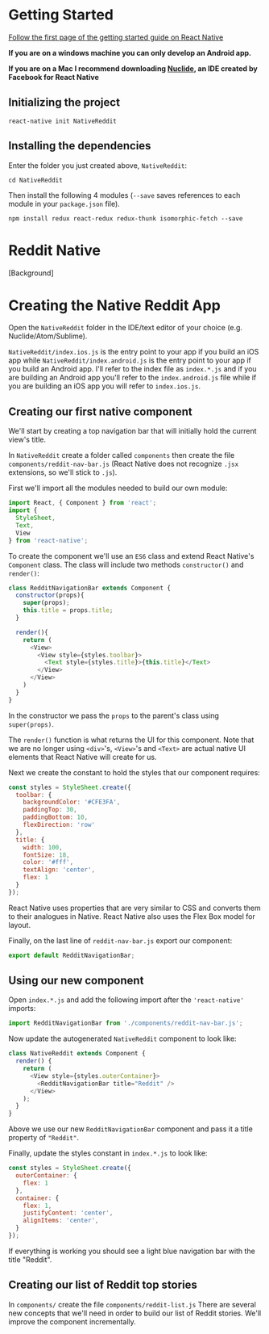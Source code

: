 # Getting Started

[Follow the first page of the getting started guide on React Native](https://facebook.github.io/react-native/docs/getting-started.html)

**If you are on a windows machine you can only develop an Android app.**

**If you are on a Mac I recommend downloading [Nuclide](http://nuclide.io/docs/quick-start/getting-started/), an IDE created by Facebook for React Native**


## Initializing the project

```
react-native init NativeReddit
```

## Installing the dependencies

Enter the folder you just created above, `NativeReddit`:

```
cd NativeReddit
```

Then install the following 4 modules (`--save` saves references to each module in your `package.json` file).

```
npm install redux react-redux redux-thunk isomorphic-fetch --save
```

# Reddit Native

[Background]

# Creating the Native Reddit App

Open the `NativeReddit` folder in the IDE/text editor of your choice (e.g. Nuclide/Atom/Sublime).

`NativeReddit/index.ios.js` is the entry point to your app if you build an iOS app while `NativeReddit/index.android.js` is the entry point to your app if you build an Android app. I'll refer to the index file as `index.*.js` and if you are building an Android app you'll refer to the `index.android.js` file while if you are building an iOS app you will refer to `index.ios.js`.

## Creating our first native component

We'll start by creating a top navigation bar that will initially hold the current view's title.

In `NativeReddit` create a folder called `components` then create the file `components/reddit-nav-bar.js` (React Native does not recognize `.jsx` extensions, so we'll stick to `.js`).

First we'll import all the modules needed to build our own module:

```javascript
import React, { Component } from 'react';
import {
  StyleSheet,
  Text,
  View
} from 'react-native';
```

To create the component we'll use an `ES6` class and extend React Native's `Component` class. The class will include two methods `constructor()` and `render()`:

```javascript
class RedditNavigationBar extends Component {
  constructor(props){
    super(props);
    this.title = props.title;
  }

  render(){
    return (
      <View>
        <View style={styles.toolbar}>
          <Text style={styles.title}>{this.title}</Text>
        </View>
      </View>
    )
  }
}
```

In the constructor we pass the `props` to the parent's class using `super(props)`.

The `render()` function is what returns the UI for this component. Note that we are no longer using `<div>`'s, `<View>`'s and `<Text>` are actual native UI elements that React Native will create for us. 

Next we create the constant to hold the styles that our component requires:

```javascript
const styles = StyleSheet.create({
  toolbar: {
    backgroundColor: '#CFE3FA',
    paddingTop: 30,
    paddingBottom: 10,
    flexDirection: 'row'
  },
  title: {
    width: 100,
    fontSize: 18,
    color: '#fff',
    textAlign: 'center',
    flex: 1
  }
});
```

React Native uses properties that are very similar to CSS and converts them to their analogues in Native. React Native also uses the Flex Box model for layout.

Finally, on the last line of `reddit-nav-bar.js` export our component:

```javascript
export default RedditNavigationBar;
```

## Using our new component

Open `index.*.js` and add the following import after the `'react-native'` imports:

```javascript
import RedditNavigationBar from './components/reddit-nav-bar.js';
```

Now update the autogenerated `NativeReddit` component to look like:

```javascript
class NativeReddit extends Component {
  render() {
    return (
      <View style={styles.outerContainer}>
        <RedditNavigationBar title="Reddit" />
      </View>
    );
  }
}
```

Above we use our new `RedditNavigationBar` component and pass it a title property of `"Reddit"`.

Finally, update the styles constant in `index.*.js` to look like:

```javascript
const styles = StyleSheet.create({
  outerContainer: {
    flex: 1
  },
  container: {
    flex: 1,
    justifyContent: 'center',
    alignItems: 'center',
  }
});
```

If everything is working you should see a light blue navigation bar with the title "Reddit".

## Creating our list of Reddit top stories

In `components/` create the file `components/reddit-list.js`  There are several new concepts that we'll need in order to build our list of Reddit stories. We'll improve the component incrementally.



```js

```